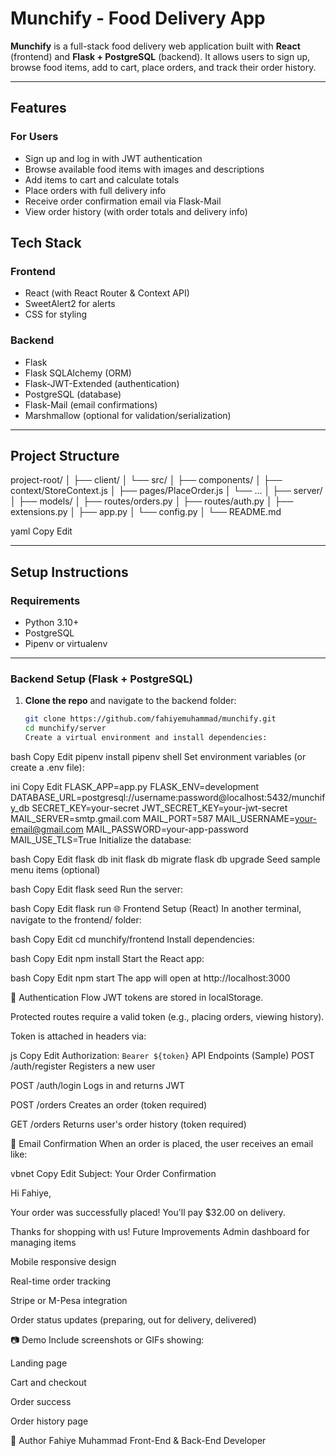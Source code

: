 # Munchify - Food Delivery App

**Munchify** is a full-stack food delivery web application built with **React** (frontend) and **Flask + PostgreSQL** (backend). It allows users to sign up, browse food items, add to cart, place orders, and track their order history.

---

## Features

### For Users

- Sign up and log in with JWT authentication
- Browse available food items with images and descriptions
- Add items to cart and calculate totals
- Place orders with full delivery info
- Receive order confirmation email via Flask-Mail
- View order history (with order totals and delivery info)

## Tech Stack

### Frontend

- React (with React Router & Context API)
- SweetAlert2 for alerts
- CSS for styling

### Backend

- Flask
- Flask SQLAlchemy (ORM)
- Flask-JWT-Extended (authentication)
- PostgreSQL (database)
- Flask-Mail (email confirmations)
- Marshmallow (optional for validation/serialization)

---

## Project Structure

project-root/
│
├── client/
│ └── src/
│ ├── components/
│ ├── context/StoreContext.js
│ ├── pages/PlaceOrder.js
│ └── ...
│
├── server/
│ ├── models/
│ ├── routes/orders.py
│ ├── routes/auth.py
│ ├── extensions.py
│ ├── app.py
│ └── config.py
│
└── README.md

yaml
Copy
Edit

---

## Setup Instructions

### Requirements

- Python 3.10+
- PostgreSQL
- Pipenv or virtualenv

---

### Backend Setup (Flask + PostgreSQL)

1. **Clone the repo** and navigate to the backend folder:

   ```bash
   git clone https://github.com/fahiyemuhammad/munchify.git
   cd munchify/server
   Create a virtual environment and install dependencies:
   ```

bash
Copy
Edit
pipenv install
pipenv shell
Set environment variables (or create a .env file):

ini
Copy
Edit
FLASK_APP=app.py
FLASK_ENV=development
DATABASE_URL=postgresql://username:password@localhost:5432/munchify_db
SECRET_KEY=your-secret
JWT_SECRET_KEY=your-jwt-secret
MAIL_SERVER=smtp.gmail.com
MAIL_PORT=587
MAIL_USERNAME=your-email@gmail.com
MAIL_PASSWORD=your-app-password
MAIL_USE_TLS=True
Initialize the database:

bash
Copy
Edit
flask db init
flask db migrate
flask db upgrade
Seed sample menu items (optional)

bash
Copy
Edit
flask seed
Run the server:

bash
Copy
Edit
flask run
🌐 Frontend Setup (React)
In another terminal, navigate to the frontend/ folder:

bash
Copy
Edit
cd munchify/frontend
Install dependencies:

bash
Copy
Edit
npm install
Start the React app:

bash
Copy
Edit
npm start
The app will open at http://localhost:3000

🔐 Authentication Flow
JWT tokens are stored in localStorage.

Protected routes require a valid token (e.g., placing orders, viewing history).

Token is attached in headers via:

js
Copy
Edit
Authorization: `Bearer ${token}`
API Endpoints (Sample)
POST /auth/register
Registers a new user

POST /auth/login
Logs in and returns JWT

POST /orders
Creates an order (token required)

GET /orders
Returns user's order history (token required)

📧 Email Confirmation
When an order is placed, the user receives an email like:

vbnet
Copy
Edit
Subject: Your Order Confirmation

Hi Fahiye,

Your order was successfully placed!
You'll pay $32.00 on delivery.

Thanks for shopping with us!
Future Improvements
Admin dashboard for managing items

Mobile responsive design

Real-time order tracking

Stripe or M-Pesa integration

Order status updates (preparing, out for delivery, delivered)

📷 Demo
Include screenshots or GIFs showing:

Landing page

Cart and checkout

Order success

Order history page

🙌 Author
Fahiye Muhammad
Front-End & Back-End Developer
